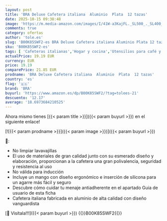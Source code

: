 ```yaml
---
layout: post
title: 'BRA Deluxe Cafetera italiana  Aluminio  Plata  12 tazas'
date: 2025-10-15 09:38:48
image: 'https://m.media-amazon.com/images/I/41W-a3KajFL._SL500_._SL400_.jpg'
comments: true
category: ofertas
author: 'tole.es'
slug: 'B00K85SWF2-es BRA Deluxe Cafetera italiana Aluminio Plata 12 tazas'
sku: 'B00K85SWF2-es'
tags: [ 'Cafeteras italianas','Hogar y cocina','Utensilios para café y té','bra','cafetera','🇪🇸', ]
actualPrice: 19.19 EUR
currency: EUR
price: 19.19
comparePrice: 21.85 EUR
prodname: 'BRA Deluxe Cafetera italiana  Aluminio  Plata  12 tazas'
country: 'es'
flag: '🇪🇸'
brand: 'BRA'
buyurl: 'https://www.amazon.es/dp/B00K85SWF2/?tag=tolees-21'
descuento: '12.17'
average: '18.6973684210525'
---
```


Ahora mismo tienes [{{< param title >}}]({{< param buyurl >}}) en el siguiente enlace!

[![{{< param prodname >}}]({{< param image >}})]({{< param buyurl >}})

🔎:

- No limpiar lavavajillas
- El uso de materiales de gran calidad junto con su esmerado diseño y elaboración, proporcionan a la cafetera una gran polivalencia, seguridad y resistencia al uso
- No válida para inducción
- Incluye un mango con diseño ergonómico e inserción de silicona para un agarre más fácil y seguro
- Descubre cómo cuidar tu menaje antiadherente en el apartado Guia de usuario de esta ficha
- Cafetera italiana fabricada en aluminio de alta calidad con diseño vanguardista

[🛒 Visítala!!!]({{< param buyurl >}})
{{<world>}}B00K85SWF2{{</world>}}
